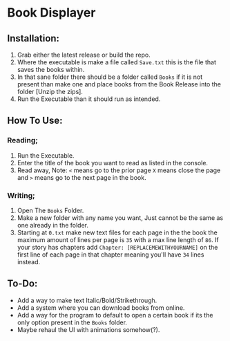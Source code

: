 # Book Displayer

## Installation: 

1. Grab either the latest release or build the repo.
2. Where the executable is make a file called `Save.txt` this is the file that saves the books within.
3. In that sane folder there should be a folder called `Books` if it is not present than make one and place books from the Book Release into the folder [Unzip the zips].
4. Run the Executable than it should run as intended.

## How To Use:

### Reading;

1. Run the Executable.
2. Enter the title of the book you want to read as listed in the console.
3. Read away, Note: `<` means go to the prior page `X` means close the page and `>` means go to the next page in the book.

### Writing;

1. Open The `Books` Folder.
2. Make a new folder with any name you want, Just cannot be the same as one already in the folder.
3. Starting at `0.txt` make new text files for each page in the the book the maximum amount of lines per page is `35` with a max line length of `86`. If your story has chapters add `Chapter: [REPLACEMEWITHYOURNAME]` on the first line of each page in that chapter meaning you'll have `34` lines instead.

## To-Do:

* Add a way to make text Italic/Bold/Strikethrough.
* Add a system where you can download books from online.
* Add a way for the program to default to open a certain book if its the only option present in the `Books` folder.
* Maybe rehaul the UI with animations somehow(?).
